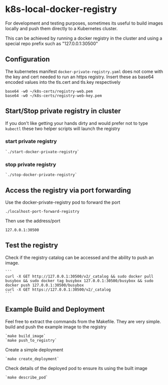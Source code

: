 # k8s-local-docker-registry

For development and testing purposes, sometimes its useful to build images locally and push them directly to a Kubernetes cluster.

This can be achieved by running a docker registry in the cluster and using a special repo prefix such as "127.0.0.1:30500" 

## Configuration

The kubernetes manifest `docker-private-registry.yaml` does not come with the key and cert needed to run an https registry.
Insert these as base64 encoded values into the tls.cert and tls.key respectively

```
base64 -w0 ~/k8s-certs/registry-web.pem
base64 -w0 ~/k8s-certs/registry-web-key.pem
```

## Start/Stop private registry in cluster

If you don't like getting your hands dirty and would prefer not to type `kubectl` these two helper scripts will launch the registry

### start private registry

    `./start-docker-private-registry`

### stop private registry

    `./stop-docker-private-registry`

## Access the registry via port forwarding

Use the docker-private-registry pod to forward the port

    ./localhost-port-forward-registry

Then use the address/port

    127.0.0.1:30500

## Test the registry

Check if the registry catalog can be accessed and the ability to push an image.

    ```
    curl -X GET http://127.0.0.1:30500/v2/_catalog && sudo docker pull busybox && sudo docker tag busybox 127.0.0.1:30500/busybox && sudo docker push 127.0.0.1:30500/busybox
    curl -X GET https://127.0.0.1:30500/v2/_catalog
    ```

## Example Build and Deployment

Feel free to extract the commands from the Makefile.  They are very simple.
build and push the example image to the registry
    
    `make build_image`  
    `make push_to_registry`  

Create a simple deployment

    `make create_deployment`

Check details of the deployed pod to ensure its using the built image
    
    `make describe_pod`
